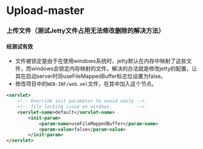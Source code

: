 # Upload-master
### 上传文件（测试Jetty文件占用无法修改删除的解决方法）
#### 经测试有效
* 文件被锁定是由于在使用windows系统时，jetty默认在内存中映射了这些文件，而windows会锁定内存映射的文件。解决的办法就是修改jetty的配置，让其在启动server时将useFileMappedBuffer标志位设置为false。
* 修改项目中的`WEB-INF/web.xml`文件，在其中加入这个节点。

```xml
<servlet>
    <!-- Override init parameter to avoid nasty -->
    <!-- file locking issue on windows.         -->
    <servlet-name>default</servlet-name>
        <init-param>
            <param-name>useFileMappedBuffer</param-name>
            <param-value>false</param-value>
        </init-param>
</servlet>

```

